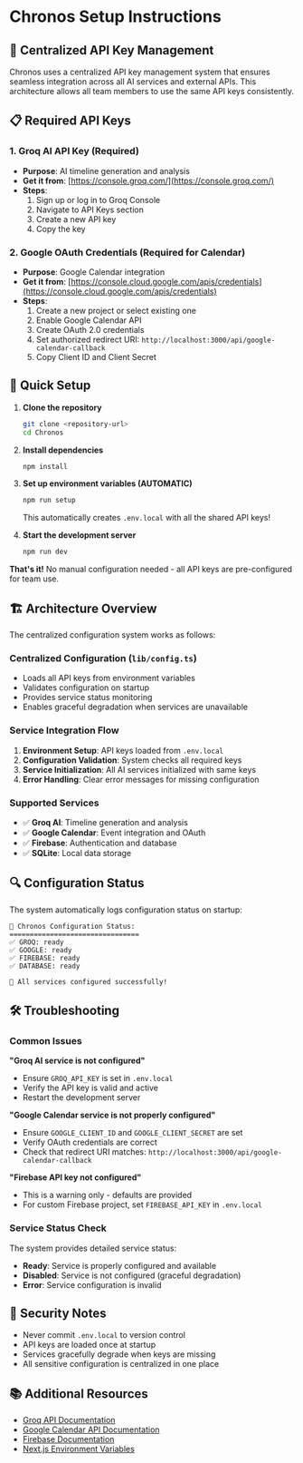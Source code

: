 # Chronos Setup Instructions

## 🔧 Centralized API Key Management

Chronos uses a centralized API key management system that ensures seamless integration across all AI services and external APIs. This architecture allows all team members to use the same API keys consistently.

## 📋 Required API Keys

### 1. Groq AI API Key (Required)
- **Purpose**: AI timeline generation and analysis
- **Get it from**: [https://console.groq.com/](https://console.groq.com/)
- **Steps**:
  1. Sign up or log in to Groq Console
  2. Navigate to API Keys section
  3. Create a new API key
  4. Copy the key

### 2. Google OAuth Credentials (Required for Calendar)
- **Purpose**: Google Calendar integration
- **Get it from**: [https://console.cloud.google.com/apis/credentials](https://console.cloud.google.com/apis/credentials)
- **Steps**:
  1. Create a new project or select existing one
  2. Enable Google Calendar API
  3. Create OAuth 2.0 credentials
  4. Set authorized redirect URI: `http://localhost:3000/api/google-calendar-callback`
  5. Copy Client ID and Client Secret

## 🚀 Quick Setup

1. **Clone the repository**
   ```bash
   git clone <repository-url>
   cd Chronos
   ```

2. **Install dependencies**
   ```bash
   npm install
   ```

3. **Set up environment variables (AUTOMATIC)**
   ```bash
   npm run setup
   ```
   This automatically creates `.env.local` with all the shared API keys!

4. **Start the development server**
   ```bash
   npm run dev
   ```

**That's it!** No manual configuration needed - all API keys are pre-configured for team use.

## 🏗️ Architecture Overview

The centralized configuration system works as follows:

### **Centralized Configuration (`lib/config.ts`)**
- Loads all API keys from environment variables
- Validates configuration on startup
- Provides service status monitoring
- Enables graceful degradation when services are unavailable

### **Service Integration Flow**
1. **Environment Setup**: API keys loaded from `.env.local`
2. **Configuration Validation**: System checks all required keys
3. **Service Initialization**: All AI services initialized with same keys
4. **Error Handling**: Clear error messages for missing configuration

### **Supported Services**
- ✅ **Groq AI**: Timeline generation and analysis
- ✅ **Google Calendar**: Event integration and OAuth
- ✅ **Firebase**: Authentication and database
- ✅ **SQLite**: Local data storage

## 🔍 Configuration Status

The system automatically logs configuration status on startup:

```
🔧 Chronos Configuration Status:
================================
✅ GROQ: ready
✅ GOOGLE: ready
✅ FIREBASE: ready
✅ DATABASE: ready

🎉 All services configured successfully!
```

## 🛠️ Troubleshooting

### Common Issues

**"Groq AI service is not configured"**
- Ensure `GROQ_API_KEY` is set in `.env.local`
- Verify the API key is valid and active
- Restart the development server

**"Google Calendar service is not properly configured"**
- Ensure `GOOGLE_CLIENT_ID` and `GOOGLE_CLIENT_SECRET` are set
- Verify OAuth credentials are correct
- Check that redirect URI matches: `http://localhost:3000/api/google-calendar-callback`

**"Firebase API key not configured"**
- This is a warning only - defaults are provided
- For custom Firebase project, set `FIREBASE_API_KEY` in `.env.local`

### Service Status Check

The system provides detailed service status:
- **Ready**: Service is properly configured and available
- **Disabled**: Service is not configured (graceful degradation)
- **Error**: Service configuration is invalid

## 🔐 Security Notes

- Never commit `.env.local` to version control
- API keys are loaded once at startup
- Services gracefully degrade when keys are missing
- All sensitive configuration is centralized in one place

## 📚 Additional Resources

- [Groq API Documentation](https://console.groq.com/docs)
- [Google Calendar API Documentation](https://developers.google.com/calendar)
- [Firebase Documentation](https://firebase.google.com/docs)
- [Next.js Environment Variables](https://nextjs.org/docs/basic-features/environment-variables)
